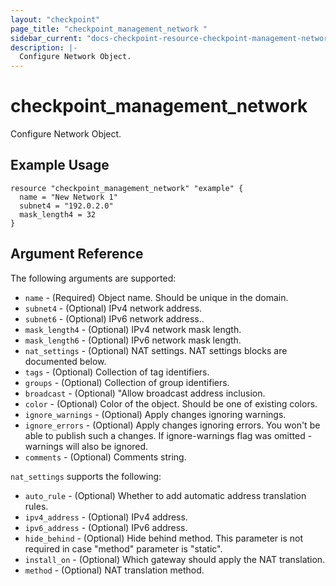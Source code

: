 ```yaml
---
layout: "checkpoint"
page_title: "checkpoint_management_network "
sidebar_current: "docs-checkpoint-resource-checkpoint-management-network"
description: |-
  Configure Network Object.
---
```


# checkpoint_management_network

Configure Network Object.

## Example Usage


```hcl
resource "checkpoint_management_network" "example" {
  name = "New Network 1"
  subnet4 = "192.0.2.0"
  mask_length4 = 32
}
```

## Argument Reference

The following arguments are supported:

* `name` - (Required) Object name. Should be unique in the domain.
* `subnet4` - (Optional) IPv4 network address.
* `subnet6` - (Optional) IPv6 network address..
* `mask_length4` - (Optional) IPv4 network mask length.
* `mask_length6` - (Optional) IPv6 network mask length.
* `nat_settings` - (Optional) NAT settings. NAT settings blocks are documented below.
* `tags` - (Optional) Collection of tag identifiers.
* `groups` - (Optional) Collection of group identifiers.
* `broadcast` - (Optional) "Allow broadcast address inclusion.
* `color` - (Optional) Color of the object. Should be one of existing colors.
* `ignore_warnings` - (Optional) Apply changes ignoring warnings.
* `ignore_errors` - (Optional) Apply changes ignoring errors. You won't be able to publish such a changes. If ignore-warnings flag was omitted - warnings will also be ignored.
* `comments` - (Optional) Comments string.

`nat_settings` supports the following:
* `auto_rule` - (Optional) Whether to add automatic address translation rules.
* `ipv4_address` - (Optional) IPv4 address.
* `ipv6_address` - (Optional) IPv6 address.
* `hide_behind` - (Optional) Hide behind method. This parameter is not required in case \"method\" parameter is \"static\".
* `install_on` - (Optional) Which gateway should apply the NAT translation.
* `method` - (Optional) NAT translation method.
